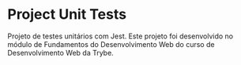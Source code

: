 # Project Unit Tests
Projeto de testes unitários com Jest.
Este projeto foi desenvolvido no módulo de Fundamentos do Desenvolvimento Web do curso de Desenvolvimento Web da Trybe.
